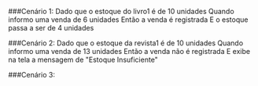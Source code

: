###Cenário 1:
Dado que o estoque do livro1 é de 10 unidades
Quando informo uma venda de 6 unidades
Então a venda é registrada
E o estoque passa a ser de 4 unidades

###Cenário 2:
Dado que o estoque da revista1 é de 10 unidades
Quando informo uma venda de 13 unidades
Então a venda não é registrada
E exibe na tela a mensagem de "Estoque Insuficiente"

###Cenário 3:

